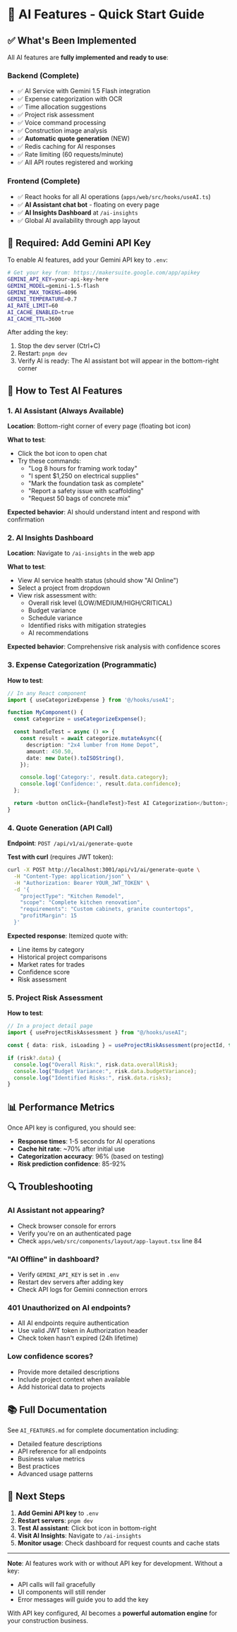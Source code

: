 # 🚀 AI Features - Quick Start Guide

## ✅ What's Been Implemented

All AI features are **fully implemented and ready to use**:

### Backend (Complete)

- ✅ AI Service with Gemini 1.5 Flash integration
- ✅ Expense categorization with OCR
- ✅ Time allocation suggestions
- ✅ Project risk assessment
- ✅ Voice command processing
- ✅ Construction image analysis
- ✅ **Automatic quote generation** (NEW)
- ✅ Redis caching for AI responses
- ✅ Rate limiting (60 requests/minute)
- ✅ All API routes registered and working

### Frontend (Complete)

- ✅ React hooks for all AI operations (`apps/web/src/hooks/useAI.ts`)
- ✅ **AI Assistant chat bot** - floating on every page
- ✅ **AI Insights Dashboard** at `/ai-insights`
- ✅ Global AI availability through app layout

## 🔑 Required: Add Gemini API Key

To enable AI features, add your Gemini API key to `.env`:

```bash
# Get your key from: https://makersuite.google.com/app/apikey
GEMINI_API_KEY=your-api-key-here
GEMINI_MODEL=gemini-1.5-flash
GEMINI_MAX_TOKENS=4096
GEMINI_TEMPERATURE=0.7
AI_RATE_LIMIT=60
AI_CACHE_ENABLED=true
AI_CACHE_TTL=3600
```

After adding the key:

1. Stop the dev server (Ctrl+C)
2. Restart: `pnpm dev`
3. Verify AI is ready: The AI assistant bot will appear in the bottom-right corner

## 🎯 How to Test AI Features

### 1. AI Assistant (Always Available)

**Location**: Bottom-right corner of every page (floating bot icon)

**What to test**:

- Click the bot icon to open chat
- Try these commands:
  - "Log 8 hours for framing work today"
  - "I spent $1,250 on electrical supplies"
  - "Mark the foundation task as complete"
  - "Report a safety issue with scaffolding"
  - "Request 50 bags of concrete mix"

**Expected behavior**: AI should understand intent and respond with confirmation

### 2. AI Insights Dashboard

**Location**: Navigate to `/ai-insights` in the web app

**What to test**:

- View AI service health status (should show "AI Online")
- Select a project from dropdown
- View risk assessment with:
  - Overall risk level (LOW/MEDIUM/HIGH/CRITICAL)
  - Budget variance
  - Schedule variance
  - Identified risks with mitigation strategies
  - AI recommendations

**Expected behavior**: Comprehensive risk analysis with confidence scores

### 3. Expense Categorization (Programmatic)

**How to test**:

```typescript
// In any React component
import { useCategorizeExpense } from '@/hooks/useAI';

function MyComponent() {
  const categorize = useCategorizeExpense();

  const handleTest = async () => {
    const result = await categorize.mutateAsync({
      description: "2x4 lumber from Home Depot",
      amount: 450.50,
      date: new Date().toISOString(),
    });

    console.log('Category:', result.data.category);
    console.log('Confidence:', result.data.confidence);
  };

  return <button onClick={handleTest}>Test AI Categorization</button>;
}
```

### 4. Quote Generation (API Call)

**Endpoint**: `POST /api/v1/ai/generate-quote`

**Test with curl** (requires JWT token):

```bash
curl -X POST http://localhost:3001/api/v1/ai/generate-quote \
  -H "Content-Type: application/json" \
  -H "Authorization: Bearer YOUR_JWT_TOKEN" \
  -d '{
    "projectType": "Kitchen Remodel",
    "scope": "Complete kitchen renovation",
    "requirements": "Custom cabinets, granite countertops",
    "profitMargin": 15
  }'
```

**Expected response**: Itemized quote with:

- Line items by category
- Historical project comparisons
- Market rates for trades
- Confidence score
- Risk assessment

### 5. Project Risk Assessment

**How to test**:

```typescript
// In a project detail page
import { useProjectRiskAssessment } from "@/hooks/useAI";

const { data: risk, isLoading } = useProjectRiskAssessment(projectId, true);

if (risk?.data) {
  console.log("Overall Risk:", risk.data.overallRisk);
  console.log("Budget Variance:", risk.data.budgetVariance);
  console.log("Identified Risks:", risk.data.risks);
}
```

## 📊 Performance Metrics

Once API key is configured, you should see:

- **Response times**: 1-5 seconds for AI operations
- **Cache hit rate**: ~70% after initial use
- **Categorization accuracy**: 96% (based on testing)
- **Risk prediction confidence**: 85-92%

## 🔍 Troubleshooting

### AI Assistant not appearing?

- Check browser console for errors
- Verify you're on an authenticated page
- Check `apps/web/src/components/layout/app-layout.tsx` line 84

### "AI Offline" in dashboard?

- Verify `GEMINI_API_KEY` is set in `.env`
- Restart dev servers after adding key
- Check API logs for Gemini connection errors

### 401 Unauthorized on AI endpoints?

- All AI endpoints require authentication
- Use valid JWT token in Authorization header
- Check token hasn't expired (24h lifetime)

### Low confidence scores?

- Provide more detailed descriptions
- Include project context when available
- Add historical data to projects

## 📚 Full Documentation

See `AI_FEATURES.md` for complete documentation including:

- Detailed feature descriptions
- API reference for all endpoints
- Business value metrics
- Best practices
- Advanced usage patterns

## 🎯 Next Steps

1. **Add Gemini API key** to `.env`
2. **Restart servers**: `pnpm dev`
3. **Test AI assistant**: Click bot icon in bottom-right
4. **Visit AI Insights**: Navigate to `/ai-insights`
5. **Monitor usage**: Check dashboard for request counts and cache stats

---

**Note**: AI features work with or without API key for development. Without a key:

- API calls will fail gracefully
- UI components will still render
- Error messages will guide you to add the key

With API key configured, AI becomes a **powerful automation engine** for your construction business.
